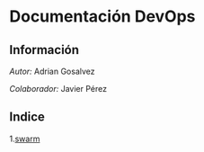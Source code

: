 # Documentación DevOps
## Información
*Autor:* Adrian Gosalvez

*Colaborador:* Javier Pérez 
## Indice
1.[swarm](https://github.com/agosalvez/devops/swarm)